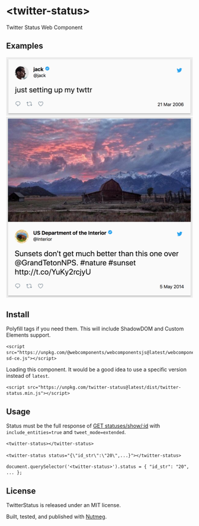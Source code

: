 &lt;twitter-status&gt;
====

Twitter Status Web Component

Examples
----

![Example](/images/simple.png)
![Example with image](/images/image.png)

Install
----

Polyfill tags if you need them. This will include ShadowDOM and Custom Elements support.

```
<script src="https://unpkg.com/@webcomponents/webcomponentsjs@latest/webcomponents-sd-ce.js"></script>
```

Loading this component. It would be a good idea to use a specific version instead of `latest`.

```
<script src="https://unpkg.com/twitter-status@latest/dist/twitter-status.min.js"></script>
```

Usage
----

Status must be the full response of [GET statuses/show/:id](https://developer.twitter.com/en/docs/tweets/post-and-engage/api-reference/get-statuses-show-id) with `include_entities=true` and `tweet_mode=extended`.

```
<twitter-status></twitter-status>

<twitter-status status="{\"id_str\":\"20\",...}"></twitter-status>
```

```
document.querySelector('<twitter-status>').status = { "id_str": "20", ... };

```

License
----

TwitterStatus is released under an MIT license.

Built, tested, and published with [Nutmeg](https://nutmeg.tools).
